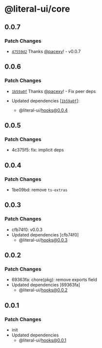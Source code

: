 # @literal-ui/core

## 0.0.7

### Patch Changes

- [`47559d2`](https://github.com/literal-ui/literal-ui/commit/47559d2427140e11ddc9f160c7ebd0a5ae987861) Thanks [@pacexy](https://github.com/pacexy)! - v0.0.7

## 0.0.6

### Patch Changes

- [`1b59a0f`](https://github.com/literal-ui/literal-ui/commit/1b59a0f6e35c64990158727b4b9847d169228744) Thanks [@pacexy](https://github.com/pacexy)! - Fix peer deps

- Updated dependencies [[`1b59a0f`](https://github.com/literal-ui/literal-ui/commit/1b59a0f6e35c64990158727b4b9847d169228744)]:
  - @literal-ui/hooks@0.0.4

## 0.0.5

### Patch Changes

- 4c375f5: fix: implicit deps

## 0.0.4

### Patch Changes

- 1be09bd: remove `ts-extras`

## 0.0.3

### Patch Changes

- cfb74f0: v0.0.3
- Updated dependencies [cfb74f0]
  - @literal-ui/hooks@0.0.3

## 0.0.2

### Patch Changes

- 69363fa: chore(pkg): remove exports field
- Updated dependencies [69363fa]
  - @literal-ui/hooks@0.0.2

## 0.0.1

### Patch Changes

- init
- Updated dependencies
  - @literal-ui/hooks@0.0.1
